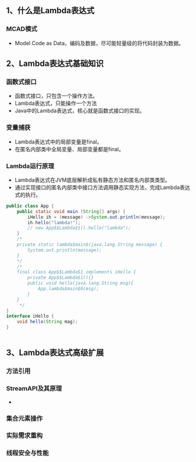 ## 1、什么是Lambda表达式

### MCAD模式

- Model Code as Data，编码及数据，尽可能轻量级的将代码封装为数据。

## 2、Lambda表达式基础知识

### 函数式接口

- 函数式接口，只包含一个操作方法。
- Lambda表达式，只能操作一个方法
- Java中的Lambda表达式，核心就是函数式接口的实现。

### 变量捕获

- Lambda表达式中的局部变量是final。
- 在匿名内部类中全局变量、局部变量都是final。

### Lambda运行原理

- Lambda表达式在JVM底层解析成私有静态方法和匿名内部类类型。
- 通过实现接口的匿名内部类中接口方法调用静态实现方法，完成Lambda表达式的执行。

```java
public class App {
    public static void main (String[] args) {
        iHello ih = (message) ->System.out.println(message);
        ih.hello("lambda!");
        // new App$$Lambda$1().hello("lambda");
    }
    /*
    private static lambda$main$(java.lang.String message) {
        System.out.println(message);
    }
    */
    /*
    final class App$$Lambda$1 implements iHello {
        private App$$Lambda$1(){}
        public void hello(java.lang.String msg){
            App.lambda$main$0(msg);
        }
    }
     */
}
interface iHello {
    void hello(String mag);
}
    
```



## 3、Lambda表达式高级扩展

### 方法引用

### StreamAPI及其原理

- 

### 集合元素操作

### 实际需求重构

### 线程安全与性能
